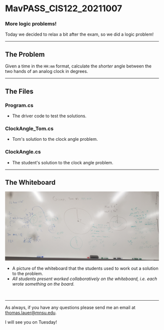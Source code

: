 # MavPASS_CIS122_20211007

### More logic problems!

Today we decided to relax a bit after the exam, so we did a logic problem!

<hr>

## The Problem

Given a time in the <code>HH:mm</code> format, calculate the <em>shorter</em> angle between the two hands of an analog clock in degrees.

<hr>

## The Files

### Program.cs
 - The driver code to test the solutions.

### ClockAngle_Tom.cs
 - Tom's solution to the clock angle problem.

### ClockAngle.cs
 - The student's solution to the clock angle problem.

<hr>

## The Whiteboard

![A picture of the whiteboard](https://github.com/tjlauer/MavPASS_CIS122_20211007/blob/main/Whiteboard.jpg?raw=true)
 - A picture of the whiteboard that the students used to work out a solution to the problem.
 - <em>All students present worked collaboratively on the whiteboard, i.e. each wrote something on the board.</em>

<br><hr>

As always, if you have any questions please send me an email at thomas.lauer@mnsu.edu.

I will see you on Tuesday!
